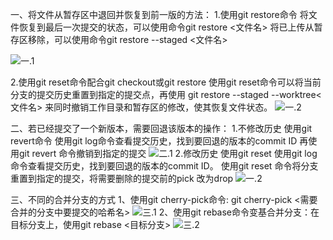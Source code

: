 一、将文件从暂存区中退回并恢复到前一版的方法：
1.使用git restore命令
    将文件恢复到最后一次提交的状态，可以使用命令git restore <文件名>
    将已上传从暂存区移除，可以使用命令git restore --staged <文件名>
    
   ![一.1](photo/一(1).png)

2.使用git reset命令配合git checkout或git restore
使用git reset命令可以将当前分支的提交历史重置到指定的提交点，再使用 git restore --staged --worktree<文件名> 来同时撤销工作目录和暂存区的修改，使其恢复文件状态。
![一.2](photo/一(2).png)
    
二、若已经提交了一个新版本，需要回退该版本的操作：
1.不修改历史
    使用git revert命令
       使用git log命令查看提交历史，找到要回退的版本的commit ID
       再使用git revert <commit ID> 命令撤销到指定的提交
    ![二.1](photo/二(1).png)
2.修改历史
   使用git reset
    使用git log命令查看提交历史，找到要回退的版本的commit ID。
    使用git reset <commit ID> 命令将分支重置到指定的提交，将需要删除的提交前的pick 改为drop
    ![一.2](photo/二(2).png)

三、不同的合并分支的方式 
    1、使用git cherry-pick命令: git cherry-pick <需要合并的分支中要提交的哈希名>
    ![三.1](photo/三(1).png)
    2、使用git rebase命令变基合并分支：在目标分支上，使用git rebase <目标分支> 
  ![三.2](photo/三(2).png)

